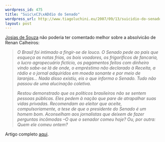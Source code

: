 ```yaml
--- 
wordpress_id: 475
title: "Suic\xC3\xADdio do Senado"
wordpress_url: http://www.tiagoluchini.eu/2007/09/13/suicidio-do-senado/
layout: post
---
```

<a href="http://josiasdesouza.folha.blog.uol.com.br/" target="_blank">Josias de Souza</a> não poderia ter comentado melhor sobre a absolvicão de Renan Calheiros:
<blockquote><em>O Brasil foi intimado a fingir-se de louco. O Senado pede ao país que esqueça as notas frias, os bois voadores, os frigoríficos de fancaria, o lucro agropecuário fictício, os pagamentos feitos com dinheiro vindo sabe-se lá de onde, o empréstimo não declarado à Receita, a rádio e o jornal adquiridos em moeda sonante e por meio de laranjas... Nada disso existiu, eis o que informa o Senado. Tudo não passou de uma alucinação coletiva.</em>

<em>Restou demonstrado que os políticos brasileiros não se sentem pessoas públicas. Eles pedem à nação que pare de atrapalhar suas vidas privadas. Recomendam ao eleitor que aceite, compulsoriamente, a tese de que o presidente do Senado é um homem bom. Aconselham aos jornalistas que deixem de fazer perguntas incômodas –O que o senador comeu hoje? Ou, por outra: Quem ele comeu ontem?</em></blockquote>
Artigo completo <a href="http://josiasdesouza.folha.blog.uol.com.br/arch2007-09-09_2007-09-15.html#2007_09-12_20_11_08-10045644-25" target="_blank">aqui</a>.
